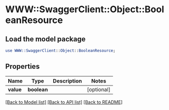 # WWW::SwaggerClient::Object::BooleanResource

## Load the model package
```perl
use WWW::SwaggerClient::Object::BooleanResource;
```

## Properties
Name | Type | Description | Notes
------------ | ------------- | ------------- | -------------
**value** | **boolean** |  | [optional] 

[[Back to Model list]](../README.md#documentation-for-models) [[Back to API list]](../README.md#documentation-for-api-endpoints) [[Back to README]](../README.md)


